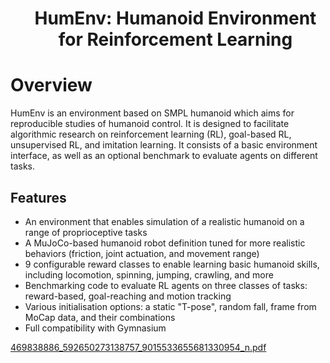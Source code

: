 
<div id="user-content-toc">
  <ul align="center" style="list-style: none;">
    <summary>
      <h1> HumEnv: Humanoid Environment for Reinforcement Learning</h1>
    </summary>
  </ul>
</div>

# Overview

HumEnv is an environment based on SMPL humanoid which aims for reproducible studies of humanoid control. It is designed to facilitate algorithmic research on reinforcement learning (RL), goal-based RL, unsupervised RL, and imitation learning. It consists of a basic environment interface, as well as an optional benchmark to evaluate agents on different tasks.

## Features

 * An environment that enables simulation of a realistic humanoid on a range of proprioceptive tasks
 * A MuJoCo-based humanoid robot definition tuned for more realistic behaviors (friction, joint actuation, and movement range) 
 * 9 configurable reward classes to enable learning basic humanoid skills, including locomotion, spinning, jumping, crawling, and more
 * Benchmarking code to evaluate RL agents on three classes of tasks: reward-based, goal-reaching and motion tracking
 * Various initialisation options: a static "T-pose", random fall, frame from MoCap data, and their combinations
 * Full compatibility with Gymnasium 

[469838886_592650273138757_9015533655681330954_n.pdf](https://github.com/user-attachments/files/18220909/469838886_592650273138757_9015533655681330954_n.pdf)
